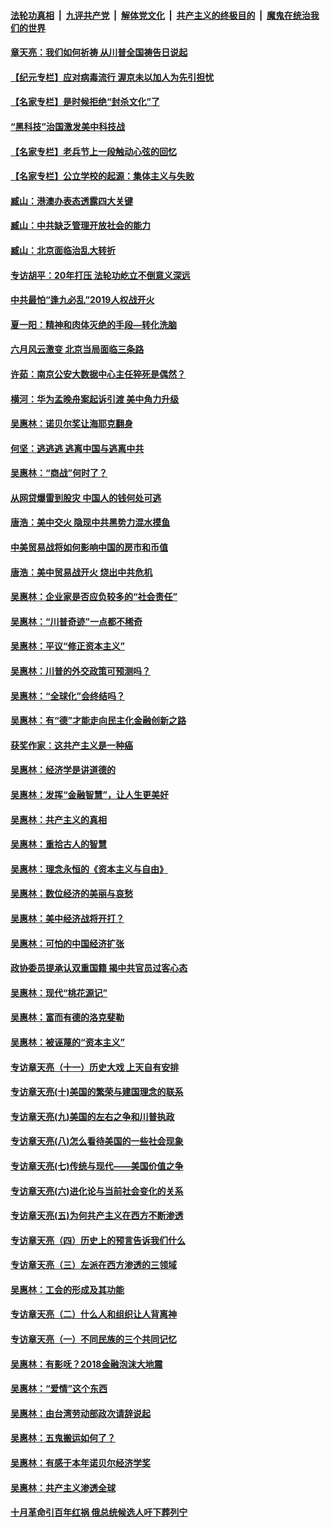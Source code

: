 ####  [法轮功真相](../../../../basic/blob/master/README.md?t=07091602) &nbsp;|&nbsp; [九评共产党](../../../../9ping.md/blob/master/README.md?t=07091602) &nbsp;|&nbsp; [解体党文化](../../../../jtdwh.md/blob/master/README.md?t=07091602)  &nbsp;|&nbsp; [共产主义的终极目的](../../../../gczydzjmd.md/blob/master/README.md?t=07091602) &nbsp;|&nbsp; [魔鬼在统治我们的世界](../../../../mgztzwmdsj.md/blob/master/README.md?t=07091602) 

#### [章天亮：我们如何祈祷 从川普全国祷告日说起](../pages/nsc423/n11944627.md?t=07091602) 

#### [【纪元专栏】应对病毒流行 渥京未以加人为先引担忧](../pages/nsc423/n11875714.md?t=07091602) 

#### [【名家专栏】是时候拒绝“封杀文化”了](../pages/nsc423/n11814093.md?t=07091602) 

#### [“黑科技”治国激发美中科技战](../pages/nsc423/n11638056.md?t=07091602) 

#### [【名家专栏】老兵节上一段触动心弦的回忆](../pages/nsc423/n11646016.md?t=07091602) 

#### [【名家专栏】公立学校的起源：集体主义与失败](../pages/nsc423/n11601833.md?t=07091602) 

#### [臧山：港澳办表态透露四大关键](../pages/nsc423/n11421628.md?t=07091602) 

#### [臧山：中共缺乏管理开放社会的能力](../pages/nsc423/n11407457.md?t=07091602) 

#### [臧山：北京面临治乱大转折](../pages/nsc423/n11406895.md?t=07091602) 

#### [专访胡平：20年打压 法轮功屹立不倒意义深远](../pages/nsc423/n11398800.md?t=07091602) 

#### [中共最怕“逢九必乱”2019人权战开火](../pages/nsc423/n11385248.md?t=07091602) 

#### [夏一阳：精神和肉体灭绝的手段—转化洗脑](../pages/nsc423/n11368250.md?t=07091602) 

#### [六月风云激变 北京当局面临三条路](../pages/nsc423/n11313668.md?t=07091602) 

#### [许茹：南京公安大数据中心主任猝死是偶然？](../pages/nsc423/n11064744.md?t=07091602) 

#### [横河：华为孟晚舟案起诉引渡 美中角力升级](../pages/nsc423/n11027230.md?t=07091602) 

#### [吴惠林：诺贝尔奖让海耶克翻身](../pages/nsc423/n10890049.md?t=07091602) 

#### [何坚：逃逃逃 逃离中国与逃离中共](../pages/nsc423/n10592891.md?t=07091602) 

#### [吴惠林：“商战”何时了？](../pages/nsc423/n10573558.md?t=07091602) 

#### [从网贷爆雷到股灾 中国人的钱何处可逃](../pages/nsc423/n10572800.md?t=07091602) 

#### [唐浩：美中交火 隐现中共黑势力混水摸鱼](../pages/nsc423/n10544040.md?t=07091602) 

#### [中美贸易战将如何影响中国的房市和币值](../pages/nsc423/n10543697.md?t=07091602) 

#### [唐浩：美中贸易战开火 烧出中共危机](../pages/nsc423/n10540126.md?t=07091602) 

#### [吴惠林：企业家是否应负较多的“社会责任”](../pages/nsc423/n10535022.md?t=07091602) 

#### [吴惠林：“川普奇迹”一点都不稀奇](../pages/nsc423/n10512808.md?t=07091602) 

#### [吴惠林：平议“修正资本主义”](../pages/nsc423/n10495724.md?t=07091602) 

#### [吴惠林：川普的外交政策可预测吗？](../pages/nsc423/n10462387.md?t=07091602) 

#### [吴惠林：“全球化”会终结吗？](../pages/nsc423/n10452838.md?t=07091602) 

#### [吴惠林：有“德”才能走向民主化金融创新之路](../pages/nsc423/n10432292.md?t=07091602) 

#### [获奖作家：这共产主义是一种癌](../pages/nsc423/n10431541.md?t=07091602) 

#### [吴惠林：经济学是讲道德的](../pages/nsc423/n10398014.md?t=07091602) 

#### [吴惠林：发挥“金融智慧”，让人生更美好](../pages/nsc423/n10375019.md?t=07091602) 

#### [吴惠林：共产主义的真相](../pages/nsc423/n10351394.md?t=07091602) 

#### [吴惠林：重拾古人的智慧](../pages/nsc423/n10337691.md?t=07091602) 

#### [吴惠林：理念永恒的《资本主义与自由》](../pages/nsc423/n10316274.md?t=07091602) 

#### [吴惠林：数位经济的美丽与哀愁](../pages/nsc423/n10292946.md?t=07091602) 

#### [吴惠林：美中经济战将开打？](../pages/nsc423/n10258825.md?t=07091602) 

#### [吴惠林：可怕的中国经济扩张](../pages/nsc423/n10219147.md?t=07091602) 

#### [政协委员提承认双重国籍 揭中共官员过客心态](../pages/nsc423/n10208809.md?t=07091602) 

#### [吴惠林：现代“桃花源记”](../pages/nsc423/n10185234.md?t=07091602) 

#### [吴惠林：富而有德的洛克斐勒](../pages/nsc423/n10142264.md?t=07091602) 

#### [吴惠林：被诬蔑的“资本主义”](../pages/nsc423/n10124816.md?t=07091602) 

#### [专访章天亮（十一）历史大戏 上天自有安排](../pages/nsc423/n10094905.md?t=07091602) 

#### [专访章天亮(十)美国的繁荣与建国理念的联系](../pages/nsc423/n10094899.md?t=07091602) 

#### [专访章天亮(九)美国的左右之争和川普执政](../pages/nsc423/n10094889.md?t=07091602) 

#### [专访章天亮(八)怎么看待美国的一些社会现象](../pages/nsc423/n10094857.md?t=07091602) 

#### [专访章天亮(七)传统与现代——美国价值之争](../pages/nsc423/n10093140.md?t=07091602) 

#### [专访章天亮(六)进化论与当前社会变化的关系](../pages/nsc423/n10092036.md?t=07091602) 

#### [专访章天亮(五)为何共产主义在西方不断渗透](../pages/nsc423/n10083620.md?t=07091602) 

#### [专访章天亮（四）历史上的预言告诉我们什么](../pages/nsc423/n10083606.md?t=07091602) 

#### [专访章天亮（三）左派在西方渗透的三领域](../pages/nsc423/n10081115.md?t=07091602) 

#### [吴惠林：工会的形成及其功能](../pages/nsc423/n10080633.md?t=07091602) 

#### [专访章天亮（二）什么人和组织让人背离神](../pages/nsc423/n10076637.md?t=07091602) 

#### [专访章天亮（一）不同民族的三个共同记忆](../pages/nsc423/n10074188.md?t=07091602) 

#### [吴惠林：有影呒？2018金融泡沫大地震](../pages/nsc423/n10040534.md?t=07091602) 

#### [吴惠林：“爱情”这个东西](../pages/nsc423/n10019423.md?t=07091602) 

#### [吴惠林：由台湾劳动部政次请辞说起](../pages/nsc423/n9979679.md?t=07091602) 

#### [吴惠林：五鬼搬运如何了？](../pages/nsc423/n9925338.md?t=07091602) 

#### [吴惠林：有感于本年诺贝尔经济学奖](../pages/nsc423/n9871883.md?t=07091602) 

#### [吴惠林：共产主义渗透全球](../pages/nsc423/n9812748.md?t=07091602) 

#### [十月革命引百年红祸 俄总统候选人吁下葬列宁](../pages/nsc423/n9810182.md?t=07091602) 

